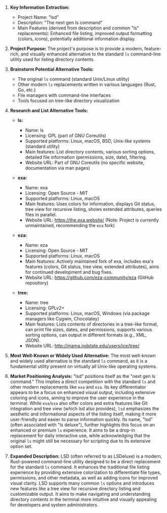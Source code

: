 1.  **Key Information Extraction:**
    *   Project Name: "lsd"
    *   Description: "The next gen ls command"
    *   Main Features (derived from description and common "ls" replacements): Enhanced file listing, improved output formatting (colors, icons), potentially additional information display.

2.  **Project Purpose:**
    The project's purpose is to provide a modern, feature-rich, and visually enhanced alternative to the standard `ls` command-line utility used for listing directory contents.

3.  **Brainstorm Potential Alternative Tools:**
    *   The original `ls` command (standard Unix/Linux utility)
    *   Other modern `ls` replacements written in various languages (Rust, Go, etc.)
    *   File managers with command-line interfaces
    *   Tools focused on tree-like directory visualization

4.  **Research and List Alternative Tools:**

    *   **ls:**
        *   Name: ls
        *   Licensing: GPL (part of GNU Coreutils)
        *   Supported platforms: Linux, macOS, BSD, Unix-like systems (standard utility)
        *   Main features: List directory contents, various sorting options, detailed file information (permissions, size, date), filtering.
        *   Website URL: Part of GNU Coreutils (no specific website, documentation via man pages)

    *   **exa:**
        *   Name: exa
        *   Licensing: Open Source - MIT
        *   Supported platforms: Linux, macOS
        *   Main features: Uses colors for information, displays Git status, tree view for recursive listing, shows extended attributes, queries files in parallel.
        *   Website URL: https://the.exa.website/ (Note: Project is currently unmaintained, recommending the `eza` fork)

    *   **eza:**
        *   Name: eza
        *   Licensing: Open Source - MIT
        *   Supported platforms: Linux, macOS
        *   Main features: Actively maintained fork of exa, includes exa's features (colors, Git status, tree view, extended attributes), aims for continued development and bug fixes.
        *   Website URL: https://github.com/eza-community/eza (GitHub repository)

    *   **tree:**
        *   Name: tree
        *   Licensing: GPLv2+
        *   Supported platforms: Linux, macOS, Windows (via package managers like Cygwin, Chocolatey)
        *   Main features: Lists contents of directories in a tree-like format, can print file sizes, dates, and permissions, supports various sorting options, can output in different formats (e.g., XML, JSON).
        *   Website URL: http://mama.indstate.edu/users/ice/tree/

5.  **Most Well-Known or Widely Used Alternative:**
    The most well-known and widely used alternative is the standard `ls` command, as it is a fundamental utility present on virtually all Unix-like operating systems.

6.  **Market Positioning Analysis:**
    "lsd" positions itself as the "next gen ls command." This implies a direct competition with the standard `ls` and other modern replacements like `exa` and `eza`. Its key differentiator appears to be a focus on enhanced visual output, including extensive coloring and icons, aiming to improve the user experience in the terminal. While `exa`/`eza` also offer colors and extra features like Git integration and tree view (which lsd also provides), `lsd` emphasizes the aesthetic and informational aspects of the listing itself, making it more user-friendly and easier to parse information quickly. Its name, "lsd" (often associated with "ls deluxe"), further highlights this focus on an enhanced or premium `ls` experience. It aims to be a drop-in replacement for daily interactive use, while acknowledging that the original `ls` might still be necessary for scripting due to its extensive option set.

7.  **Expanded Description:**
    LSD (often referred to as LSDeluxe) is a modern, Rust-powered command-line utility designed to be a direct replacement for the standard `ls` command. It enhances the traditional file listing experience by providing extensive colorization to differentiate file types, permissions, and other metadata, as well as adding icons for improved visual clarity. LSD supports many common `ls` options and introduces new features like a tree view for recursive directory listing and customizable output. It aims to make navigating and understanding directory contents in the terminal more intuitive and visually appealing for developers and system administrators.